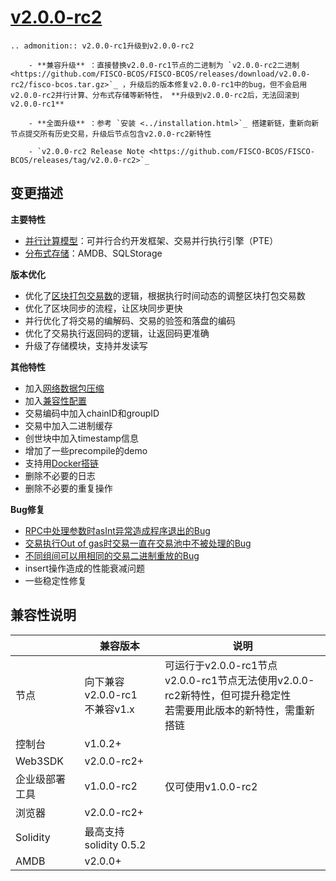 # [v2.0.0-rc2](https://github.com/FISCO-BCOS/FISCO-BCOS/releases/tag/v2.0.0-rc2)

```eval_rst
.. admonition:: v2.0.0-rc1升级到v2.0.0-rc2

    - **兼容升级** ：直接替换v2.0.0-rc1节点的二进制为 `v2.0.0-rc2二进制 <https://github.com/FISCO-BCOS/FISCO-BCOS/releases/download/v2.0.0-rc2/fisco-bcos.tar.gz>`_ ，升级后的版本修复v2.0.0-rc1中的bug，但不会启用v2.0.0-rc2并行计算、分布式存储等新特性， **升级到v2.0.0-rc2后，无法回滚到v2.0.0-rc1**

    - **全面升级** ：参考 `安装 <../installation.html>`_ 搭建新链，重新向新节点提交所有历史交易，升级后节点包含v2.0.0-rc2新特性

    - `v2.0.0-rc2 Release Note <https://github.com/FISCO-BCOS/FISCO-BCOS/releases/tag/v2.0.0-rc2>`_
```

## 变更描述

**主要特性**

* [并行计算模型](../manual/transaction_parallel.md)：可并行合约开发框架、交易并行执行引擎（PTE）
* [分布式存储](../manual/amdbconfig.md)：AMDB、SQLStorage

**版本优化**

* 优化了[区块打包交易数](../manual/configuration.html#id15)的逻辑，根据执行时间动态的调整区块打包交易数
* 优化了区块同步的流程，让区块同步更快
* 并行优化了将交易的编解码、交易的验签和落盘的编码
* 优化了交易执行返回码的逻辑，让返回码更准确
* 升级了存储模块，支持并发读写

**其他特性**

* 加入[网络数据包压缩](../design/features/network_compress.md)
* 加入[兼容性配置](../manual/configuration.html#id7>)
* 交易编码中加入chainID和groupID
* 交易中加入二进制缓存
* 创世块中加入timestamp信息
* 增加了一些precompile的demo
* 支持用[Docker搭链](../manual/build_chain.md)
* 删除不必要的日志
* 删除不必要的重复操作

**Bug修复**

* [RPC中处理参数时asInt异常造成程序退出的Bug](
https://security.webank.com/report/freelink/932/6673f4de1e4c4acaf69a0ebb474545a0)
* [交易执行Out of gas时交易一直在交易池中不被处理的Bug](https://security.webank.com/report/freelink/871/cbb01ea45c9d2324c311f4f6fc1ec7ef)
* [不同组间可以用相同的交易二进制重放的Bug](https://security.webank.com/report/freelink/870/880c699de2f2d87bdf69c189d0ca42cd)
* insert操作造成的性能衰减问题
* 一些稳定性修复


## 兼容性说明

|           | 兼容版本                                            | 说明                                                         |
| --------- | --------------------------------------------------- | ------------------------------------------------------------ |
| 节点      | 向下兼容v2.0.0-rc1<br>不兼容v1.x | 可运行于v2.0.0-rc1节点<br>v2.0.0-rc1节点无法使用v2.0.0-rc2新特性，但可提升稳定性 <br> 若需要用此版本的新特性，需重新搭链 |
| 控制台    | v1.0.2+                                              |                                                              |
| Web3SDK   | v2.0.0-rc2+                                          |                                                              |
| 企业级部署工具 | v1.0.0-rc2                                     | 仅可使用v1.0.0-rc2                                |
| 浏览器    | v2.0.0-rc2+                                          |                                                              |
| Solidity  | 最高支持 solidity 0.5.2                             |                                                              |
| AMDB      | v2.0.0+                                              |                                                              |
